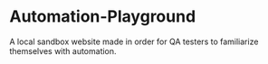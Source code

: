 # Automation-Playground
A local sandbox website made in order for QA testers to familiarize themselves with automation.
